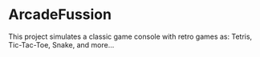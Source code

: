# ArcadeFussion
This project simulates a classic game console with retro games as: Tetris, Tic-Tac-Toe, Snake, and more...
